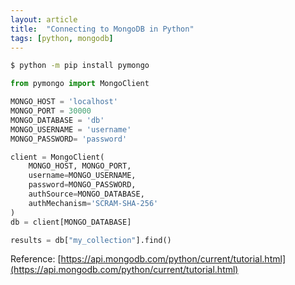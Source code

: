 ```yaml
---
layout: article
title:  "Connecting to MongoDB in Python"
tags: [python, mongodb]
---
```


```bash
$ python -m pip install pymongo
```

```python
from pymongo import MongoClient

MONGO_HOST = 'localhost'
MONGO_PORT = 30000
MONGO_DATABASE = 'db'
MONGO_USERNAME = 'username'
MONGO_PASSWORD= 'password'

client = MongoClient(
    MONGO_HOST, MONGO_PORT,
    username=MONGO_USERNAME,
    password=MONGO_PASSWORD,
    authSource=MONGO_DATABASE,
    authMechanism='SCRAM-SHA-256'
)
db = client[MONGO_DATABASE]

results = db["my_collection"].find()
```

Reference: [https://api.mongodb.com/python/current/tutorial.html](https://api.mongodb.com/python/current/tutorial.html)
